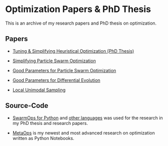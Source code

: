 # Optimization Papers &amp; PhD Thesis

This is an archive of my research papers and PhD thesis on optimization.


## Papers

- [Tuning &amp; Simplifying Heuristical Optimization (PhD Thesis)](https://github.com/Hvass-Labs/Optimization-Papers/raw/main/pedersen2010phd-thesis.pdf)

- [Simplifying Particle Swarm Optimization](https://github.com/Hvass-Labs/Optimization-Papers/raw/main/pedersen2009simplifying-pso.pdf)

- [Good Parameters for Particle Swarm Optimization](https://github.com/Hvass-Labs/Optimization-Papers/raw/main/pedersen2010good-pso-parameters.pdf)

- [Good Parameters for Differential Evolution](https://github.com/Hvass-Labs/Optimization-Papers/raw/main/pedersen2010good-de-parameters.pdf)

- [Local Unimodal Sampling](https://github.com/Hvass-Labs/Optimization-Papers/raw/main/pedersen2008lus.pdf)


## Source-Code

- [SwarmOps for Python](https://github.com/Hvass-Labs/swarmops) and [other languages](https://github.com/Hvass-Labs/swarmops-other) was used for the research in my PhD thesis and research papers.

- [MetaOps](https://github.com/Hvass-Labs/MetaOps) is my newest and most advanced research on optimization written as Python Notebooks.
